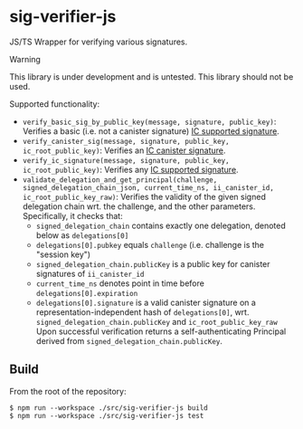 # sig-verifier-js

JS/TS Wrapper for verifying various signatures.

> [!WARNING]
> This library is under development and is untested. This library should not be used.

Supported functionality:

- `verify_basic_sig_by_public_key(message, signature, public_key)`: Verifies a basic (i.e. not a canister signature)
  [IC supported signature](https://internetcomputer.org/docs/current/references/ic-interface-spec/#signatures).
- `verify_canister_sig(message, signature, public_key, ic_root_public_key)`: Verifies an
  [IC canister signature](https://internetcomputer.org/docs/current/references/ic-interface-spec/#canister-signatures).
- `verify_ic_signature(message, signature, public_key, ic_root_public_key)`: Verifies any
  [IC supported signature](https://internetcomputer.org/docs/current/references/ic-interface-spec/#signatures).
- `validate_delegation_and_get_principal(challenge, signed_delegation_chain_json,
current_time_ns, ii_canister_id, ic_root_public_key_raw)`:
  Verifies the validity of the given signed delegation chain
  wrt. the challenge, and the other parameters. Specifically, it checks that:
  - `signed_delegation_chain` contains exactly one delegation, denoted below as `delegations[0]`
  - `delegations[0].pubkey` equals `challenge` (i.e. challenge is the "session key")
  - `signed_delegation_chain.publicKey` is a public key for canister signatures of `ii_canister_id`
  - `current_time_ns` denotes point in time before `delegations[0].expiration`
  - `delegations[0].signature` is a valid canister signature on a representation-independent hash of `delegations[0]`,
    wrt. `signed_delegation_chain.publicKey` and `ic_root_public_key_raw`
    Upon successful verification returns a self-authenticating Principal derived
    from `signed_delegation_chain.publicKey`.

## Build

From the root of the repository:

```
$ npm run --workspace ./src/sig-verifier-js build
$ npm run --workspace ./src/sig-verifier-js test
```

